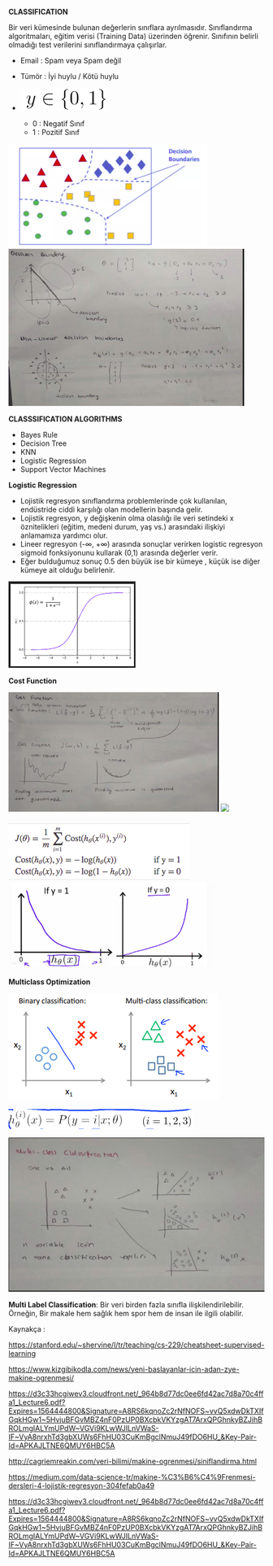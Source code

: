 **CLASSIFICATION**

Bir veri kümesinde bulunan değerlerin sınıflara ayrılmasıdır. Sınıflandırma algoritmaları, eğitim verisi (Training Data) üzerinden öğrenir.
Sınıfının belirli olmadığı test verilerini sınıflandırmaya çalışırlar.

- Email : Spam veya Spam değil
- Tümör : İyi huylu / Kötü huylu 
- ![](https://github.com/Ferihann/Intern-Notes/blob/master/screenshots/Screenshot%20from%202019-07-28%2020-44-34.png)

  - 0 : Negatif Sınıf 
  - 1 : Pozitif Sınıf 

![](https://github.com/Ferihann/Intern-Notes/blob/master/screenshots/Screenshot%20from%202019-07-28%2022-21-12.png)
![](https://github.com/Ferihann/Intern-Notes/blob/master/screenshots/Screenshot%20from%202019-07-28%2023-05-38.png)

**CLASSSIFICATION ALGORITHMS**
  - Bayes Rule
  - Decision Tree
  - KNN 
  - Logistic Regression
  - Support Vector Machines
  
**Logistic Regression**

- Lojistik regresyon sınıflandırma problemlerinde çok kullanılan, endüstride ciddi karşılığı olan modellerin başında gelir.
- Lojistik regresyon, y değişkenin olma olasılığı ile veri setindeki x öznitelikleri (eğitim, medeni durum, yaş vs.) 
arasındaki ilişkiyi anlamamıza yardımcı olur.
- Lineer regresyon (-∞, +∞) arasında sonuçlar verirken logistic regresyon sigmoid fonksiyonunu kullarak (0,1) arasında değerler
verir.
- Eğer bulduğumuz sonuç 0.5 den büyük ise bir kümeye , küçük ise diğer kümeye ait olduğu belirlenir.


![](https://github.com/Ferihann/Intern-Notes/blob/master/screenshots/Screenshot%20from%202019-07-28%2022-28-38.png)

**Cost Function**

![](https://github.com/Ferihann/Intern-Notes/blob/master/screenshots/Screenshot%20from%202019-07-28%2022-49-05.png)
![](https://github.com/Ferihann/Intern-Notes/blob/master/screenshots/screenshots/Screenshot%20from%202019-07-29%2010-24-54.png)

![](https://github.com/Ferihann/Intern-Notes/blob/master/screenshots/Screenshot%20from%202019-07-28%2022-39-27.png)
![](https://github.com/Ferihann/Intern-Notes/blob/master/screenshots/Screenshot%20from%202019-07-28%2022-51-48.png)

**Multiclass Optimization**

![](https://github.com/Ferihann/Intern-Notes/blob/master/screenshots/Screenshot%20from%202019-07-28%2022-58-20.png)

![](https://github.com/Ferihann/Intern-Notes/blob/master/screenshots/Screenshot%20from%202019-07-28%2023-00-54.png)

![](https://github.com/Ferihann/Intern-Notes/blob/master/screenshots/Screenshot%20from%202019-07-28%2023-06-00.png)

**Multi Label Classification**: 
Bir veri birden fazla sınıfla ilişkilendirilebilir. Örneğin, Bir makale hem sağlık hem spor hem de insan ile ilgili olabilir.














Kaynakça :

https://stanford.edu/~shervine/l/tr/teaching/cs-229/cheatsheet-supervised-learning

https://www.kizgibikodla.com/news/yeni-baslayanlar-icin-adan-zye-makine-ogrenmesi/

https://d3c33hcgiwev3.cloudfront.net/_964b8d77dc0ee6fd42ac7d8a70c4ffa1_Lecture6.pdf?Expires=1564444800&Signature=A8RS6kqnoZc2rNfNOFS~vvQ5xdwDkTXIfGqkHGw1~5HvjuBFGvMBZ4nF0PzUP0BXcbkVKYzgAT7ArxQPGhnkyBZJihBROLmgIALYmUPdW~VGVi9KLwWJILnVWaS-IF~VyA8nrxhTd3gbXUWs6FhHU03CuKmBgclNmuJ49fDO6HU_&Key-Pair-Id=APKAJLTNE6QMUY6HBC5A

http://cagriemreakin.com/veri-bilimi/makine-ogrenmesi/siniflandirma.html

https://medium.com/data-science-tr/makine-%C3%B6%C4%9Frenmesi-dersleri-4-lojistik-regresyon-304fefab0a49

https://d3c33hcgiwev3.cloudfront.net/_964b8d77dc0ee6fd42ac7d8a70c4ffa1_Lecture6.pdf?Expires=1564444800&Signature=A8RS6kqnoZc2rNfNOFS~vvQ5xdwDkTXIfGqkHGw1~5HvjuBFGvMBZ4nF0PzUP0BXcbkVKYzgAT7ArxQPGhnkyBZJihBROLmgIALYmUPdW~VGVi9KLwWJILnVWaS-IF~VyA8nrxhTd3gbXUWs6FhHU03CuKmBgclNmuJ49fDO6HU_&Key-Pair-Id=APKAJLTNE6QMUY6HBC5A


